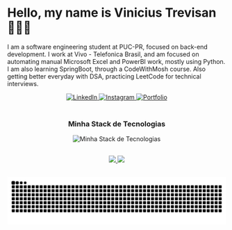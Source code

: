 # Hello, my name is Vinicius Trevisan 🙋🏻‍♂️ 

I am a software engineering student at PUC-PR, focused on back-end development.
I work at Vivo - Telefonica Brasil, and am focused on automating manual Microsoft Excel and PowerBI work, mostly using Python.
I am also learning SpringBoot, through a CodeWithMosh course. Also getting better everyday with DSA, practicing LeetCode for technical interviews.

<div align="center">
  <a href="https://www.linkedin.com/in/vinicius-meier-trevisan-741b66329/ target="_blank">
    <img src="https://img.shields.io/badge/LinkedIn-0077B5?style=for-the-badge&logo=linkedin&logoColor=white" alt="LinkedIn">
  </a>
  <a href="https://www.instagram.com/vinii.trevisan/" target="_blank">
    <img src="https://img.shields.io/badge/Instagram-E4405F?style=for-the-badge&logo=instagram&logoColor=white" alt="Instagram">
  </a>
  <a href="https://vinimtrevisan.github.io/Portfolio/" target="_blank">
    <img src="https://img.shields.io/badge/Portfólio-000000?style=for-the-badge&logo=google-chrome&logoColor=white" alt="Portfolio">
  </a>
</div>

<div align="center" style="padding-top: 20px;">
  <h3>Minha Stack de Tecnologias</h3>
  <img src="https://skillicons.dev/icons?i=java,spring,python,flask,react,aws,docker,terraform,mysql,postgresql" alt="Minha Stack de Tecnologias"/>
</div>

<div align="center" style="padding-top: 30px;">
  <a href="https://github.com/VinimTrevisan">
    <img height="180em" src="https://github-readme-stats.vercel.app/api?username=VinimTrevisan&show_icons=true&theme=dark&include_all_commits=true&count_private=true"/>
    <img height="180em" src="https://github-readme-stats.vercel.app/api/top-langs/?username=VinimTrevisan&layout=compact&langs_count=7&theme=dark&exclude_repo=pucpr"/>
  </a>
</div>

<div align="center" style="padding-top: 30px;">
  <img src="https://raw.githubusercontent.com/VinimTrevisan/VinimTrevisan/output/github-contribution-grid-snake-dark.svg" alt="Animação das Contribuições" />
</div>

